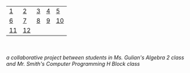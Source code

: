 <table>
  <tr>
   <td>
      <a href="http://alpha.editor.p5js.org/full/HyhQqqnUM">1</a>
    </td>
   <td>
      <a href="http://alpha.editor.p5js.org/full/H1lannDs8M">2</a>
    </td>
   <td>
      <a href="http://alpha.editor.p5js.org/full/B1qxi9hIz">3</a>
    </td>
   <td>
      <a href="http://alpha.editor.p5js.org/full/BJgKs9n8f">4</a>
    </td>
   <td>
      <a href="http://alpha.editor.p5js.org/full/H1o6sc2Lz">5</a>
    </td>
  </tr>
  <tr>
   <td>
      <a href="http://alpha.editor.p5js.org/full/BJaG2chUM">6</a>
    </td>
   <td>
      <a href="http://alpha.editor.p5js.org/full/SyqDpc38M">7</a>
    </td>
   <td>
      <a href="http://alpha.editor.p5js.org/full/HJXRT93Uf">8</a>
    </td>
   <td>
      <a href="http://alpha.editor.p5js.org/full/SJyoC5n8M">9</a>
    </td>
   <td>
      <a href="http://alpha.editor.p5js.org/full/HyUIkj2Lf">10</a>
    </td>
  </tr>
  <tr>
   <td>
      <a href="http://alpha.editor.p5js.org/full/SJopKXkPM">11</a>
    </td>
    <td>
      <a href="http://alpha.editor.p5js.org/full/B1Z80_RIf">12</a>       
    </td>
  </tr>
</table>

<br>
<br>
<em>a collaborative project between students in Ms. Gulian's Algebra 2 class and Mr. Smith's Computer Programming H Block class</em>
<br>
<br>

